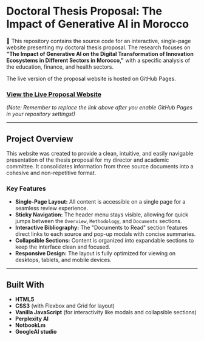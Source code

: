 # Doctoral Thesis Proposal: The Impact of Generative AI in Morocco

📖 This repository contains the source code for an interactive, single-page website presenting my doctoral thesis proposal. The research focuses on **"The Impact of Generative AI on the Digital Transformation of Innovation Ecosystems in Different Sectors in Morocco,"** with a specific analysis of the education, finance, and health sectors.

The live version of the proposal website is hosted on GitHub Pages.

### **[View the Live Proposal Website](https://your-github-username.github.io/your-repository-name/)**

*(Note: Remember to replace the link above after you enable GitHub Pages in your repository settings!)*

---

## Project Overview

This website was created to provide a clean, intuitive, and easily navigable presentation of the thesis proposal for my director and academic committee. It consolidates information from three source documents into a cohesive and non-repetitive format.

### Key Features

- **Single-Page Layout:** All content is accessible on a single page for a seamless review experience.
- **Sticky Navigation:** The header menu stays visible, allowing for quick jumps between the `Overview`, `Methodology`, and `Documents` sections.
- **Interactive Bibliography:** The "Documents to Read" section features direct links to each source and pop-up modals with concise summaries.
- **Collapsible Sections:** Content is organized into expandable sections to keep the interface clean and focused.
- **Responsive Design:** The layout is fully optimized for viewing on desktops, tablets, and mobile devices.

---

## Built With

- **HTML5**
- **CSS3** (with Flexbox and Grid for layout)
- **Vanilla JavaScript** (for interactivity like modals and collapsible sections)
- **Perplexity AI**
- **NotbookLm**
- **GoogleAI studio**
